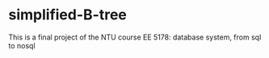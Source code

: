 # simplified-B-tree
This is a final project of the NTU course EE 5178: database system, from sql to nosql

